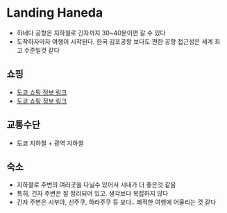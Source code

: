 # Landing Haneda
- 하네다 공항은 지하철로 긴자까지 30~40분이면 갈 수 있다
- 도착하자마자 여행이 시작된다. 한국 김포공항 보다도 편한 공항 접근성은 세계 최고 수준일것 같다

## 쇼핑
- [도쿄 쇼핑 정보 링크](https://githubusercontent.com/jeonghoonkang/like_music_n_trip/master/Tokyo_Japan/shopping_tokyo.md)
- [도쿄 쇼핑 정보 링크](./shopping_tokyo.md)

## 교통수단
- 도쿄 지하철 + 광역 지하철

## 숙소
- 지하철로 주변의 여러곳을 다닐수 있어서 시내가 더 좋은것 같음
- 특히, 긴자 주변은 잘 정리되어 있고. 생각보다 복잡하지 않다
- 긴자 주변은 시부야, 신주쿠, 하라주쿠 등 보다.. 쾌적한 여행에 어울리는 것 같다
